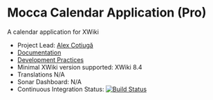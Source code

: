 # Mocca Calendar Application (Pro)

A calendar application for XWiki

* Project Lead: [Alex Cotiugă](https://github.com/acotiuga)
* [Documentation](https://store.xwiki.com/xwiki/bin/view/Extension/MoccaCalendarApplication)
* [Development Practices](http://dev.xwiki.org)
* Minimal XWiki version supported: XWiki 8.4
* Translations N/A
* Sonar Dashboard: N/A
* Continuous Integration Status: [![Build Status](http://ci.xwikisas.com/view/All/job/xwikisas/job/application-mocca-calendar/job/master/badge/icon)](http://ci.xwikisas.com/view/All/job/xwikisas/job/application-mocca-calendar/job/master/)
